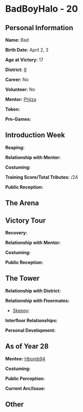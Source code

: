 # BadBoyHalo - 20

## Personal Information
**Name:** Bad

**Birth Date:** April 2, 3

**Age at Victory:** 17

**District:** [9](../../Worldbuilding/Districts/district9.md)

**Career:** No

**Volunteer:** No

**Mentor:** [Philza](../floor0/Philza.md)

**Token:** 

**Pre-Games:** 

## Introduction Week
**Reaping:**

**Relationship with Mentor:**

**Costuming:** 

**Training Score/Total Tributes:** /24

**Public Reception:** 

## The Arena 

## Victory Tour
**Recovery:** 

**Relationship with Mentor:**

**Costuming:** 

**Public Reception:** 

## The Tower
**Relationship with District:**

**Relationship with Floormates:** 
- [Skeppy](Skeppy.md): 

**Interfloor Relationships:** 

**Personal Development:**

## As of Year 28
**Mentee:** [Hbomb94](../floor3/Hbomb94.md)

**Costuming:**

**Public Perception:**

**Current Arc/Issue:**

## Other
